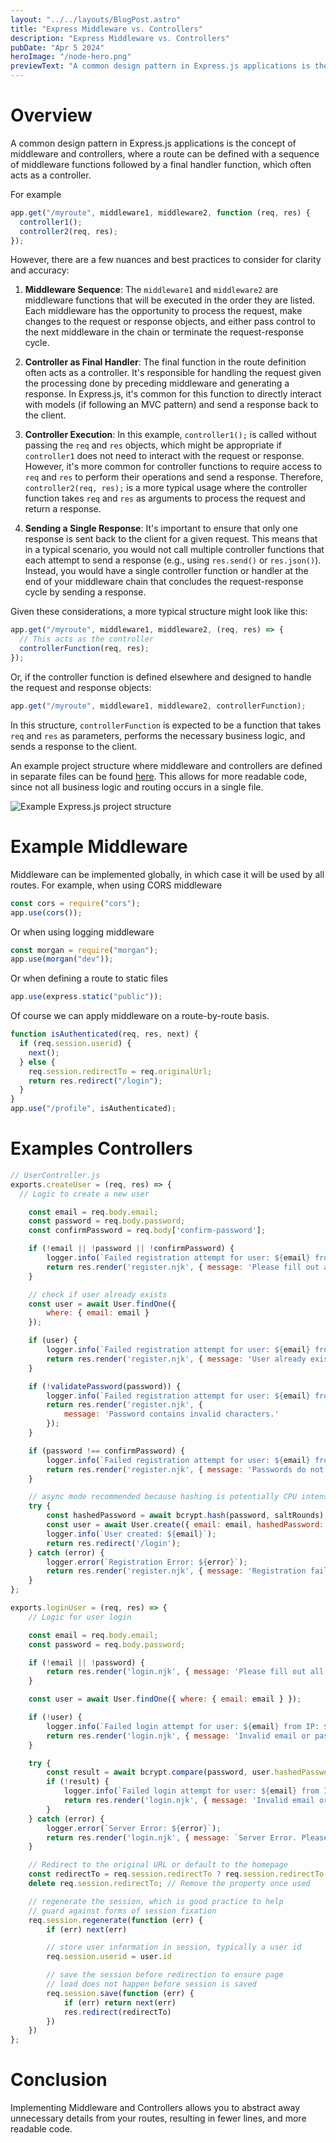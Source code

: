 ```yaml
---
layout: "../../layouts/BlogPost.astro"
title: "Express Middleware vs. Controllers"
description: "Express Middleware vs. Controllers"
pubDate: "Apr 5 2024"
heroImage: "/node-hero.png"
previewText: "A common design pattern in Express.js applications is the concept of middleware and controllers, where a route can be defined with a sequence of middleware functions followed by a final handler function, which often acts as a controller. However, there are a few nuances and best practices to consider for clarity and accuracy."
---
```


# Overview

A common design pattern in Express.js applications is the concept of middleware and controllers, where a route can be defined with a sequence of middleware functions followed by a final handler function, which often acts as a controller.

For example

```javascript
app.get("/myroute", middleware1, middleware2, function (req, res) {
  controller1();
  controller2(req, res);
});
```

However, there are a few nuances and best practices to consider for clarity and accuracy:

1. **Middleware Sequence**: The `middleware1` and `middleware2` are middleware functions that will be executed in the order they are listed. Each middleware has the opportunity to process the request, make changes to the request or response objects, and either pass control to the next middleware in the chain or terminate the request-response cycle.

2. **Controller as Final Handler**: The final function in the route definition often acts as a controller. It's responsible for handling the request given the processing done by preceding middleware and generating a response. In Express.js, it's common for this function to directly interact with models (if following an MVC pattern) and send a response back to the client.

3. **Controller Execution**: In this example, `controller1();` is called without passing the `req` and `res` objects, which might be appropriate if `controller1` does not need to interact with the request or response. However, it's more common for controller functions to require access to `req` and `res` to perform their operations and send a response. Therefore, `controller2(req, res);` is a more typical usage where the controller function takes `req` and `res` as arguments to process the request and return a response.

4. **Sending a Single Response**: It's important to ensure that only one response is sent back to the client for a given request. This means that in a typical scenario, you would not call multiple controller functions that each attempt to send a response (e.g., using `res.send()` or `res.json()`). Instead, you would have a single controller function or handler at the end of your middleware chain that concludes the request-response cycle by sending a response.

Given these considerations, a more typical structure might look like this:

```javascript
app.get("/myroute", middleware1, middleware2, (req, res) => {
  // This acts as the controller
  controllerFunction(req, res);
});
```

Or, if the controller function is defined elsewhere and designed to handle the request and response objects:

```javascript
app.get("/myroute", middleware1, middleware2, controllerFunction);
```

In this structure, `controllerFunction` is expected to be a function that takes `req` and `res` as parameters, performs the necessary business logic, and sends a response to the client.

An example project structure where middleware and controllers are defined in separate files can be found [here](https://github.com/geshan/expressjs-structure/tree/master/src). This allows for more readable code, since not all business logic and routing occurs in a single file.

![Example Express.js project structure](/express-middleware/example_project_structure.png)

# Example Middleware

Middleware can be implemented globally, in which case it will be used by all routes. For example, when using CORS middleware

```javascript
const cors = require("cors");
app.use(cors());
```

Or when using logging middleware

```javascript
const morgan = require("morgan");
app.use(morgan("dev"));
```

Or when defining a route to static files

```javascript
app.use(express.static("public"));
```

Of course we can apply middleware on a route-by-route basis.

```javascript
function isAuthenticated(req, res, next) {
  if (req.session.userid) {
    next();
  } else {
    req.session.redirectTo = req.originalUrl;
    return res.redirect("/login");
  }
}
app.use("/profile", isAuthenticated);
```

# Examples Controllers

```javascript
// UserController.js
exports.createUser = (req, res) => {
  // Logic to create a new user

    const email = req.body.email;
    const password = req.body.password;
    const confirmPassword = req.body['confirm-password'];

    if (!email || !password || !confirmPassword) {
        logger.info(`Failed registration attempt for user: ${email} from IP: ${req.ip}`)
        return res.render('register.njk', { message: 'Please fill out all fields' });
    }

    // check if user already exists
    const user = await User.findOne({
        where: { email: email }
    });

    if (user) {
        logger.info(`Failed registration attempt for user: ${email} from IP: ${req.ip}`)
        return res.render('register.njk', { message: 'User already exists' });
    }

    if (!validatePassword(password)) {
        logger.info(`Failed registration attempt for user: ${email} from IP: ${req.ip}`)
        return res.render('register.njk', {
            message: 'Password contains invalid characters.'
        });
    }

    if (password !== confirmPassword) {
        logger.info(`Failed registration attempt for user: ${email} from IP: ${req.ip}`)
        return res.render('register.njk', { message: 'Passwords do not match' });
    }

    // async mode recommended because hashing is potentially CPU intensive
    try {
        const hashedPassword = await bcrypt.hash(password, saltRounds);
        const user = await User.create({ email: email, hashedPassword: hashedPassword });
        logger.info(`User created: ${email}`);
        return res.redirect('/login');
    } catch (error) {
        logger.error(`Registration Error: ${error}`);
        return res.render('register.njk', { message: 'Registration failed, please try again' });
    }
};

exports.loginUser = (req, res) => {
    // Logic for user login

    const email = req.body.email;
    const password = req.body.password;

    if (!email || !password) {
        return res.render('login.njk', { message: 'Please fill out all fields' });
    }

    const user = await User.findOne({ where: { email: email } });

    if (!user) {
        logger.info(`Failed login attempt for user: ${email} from IP: ${req.ip}`)
        return res.render('login.njk', { message: 'Invalid email or password' });
    }

    try {
        const result = await bcrypt.compare(password, user.hashedPassword);
        if (!result) {
            logger.info(`Failed login attempt for user: ${email} from IP: ${req.ip}`)
            return res.render('login.njk', { message: 'Invalid email or password' });
        }
    } catch (error) {
        logger.error(`Server Error: ${error}`);
        return res.render('login.njk', { message: `Server Error. Please try again.` });
    }

    // Redirect to the original URL or default to the homepage
    const redirectTo = req.session.redirectTo ? req.session.redirectTo : '/';
    delete req.session.redirectTo; // Remove the property once used

    // regenerate the session, which is good practice to help
    // guard against forms of session fixation
    req.session.regenerate(function (err) {
        if (err) next(err)

        // store user information in session, typically a user id
        req.session.userid = user.id

        // save the session before redirection to ensure page
        // load does not happen before session is saved
        req.session.save(function (err) {
            if (err) return next(err)
            res.redirect(redirectTo)
        })
    })
};
```

# Conclusion

Implementing Middleware and Controllers allows you to abstract away unnecessary details from your routes, resulting in fewer lines, and more readable code.
